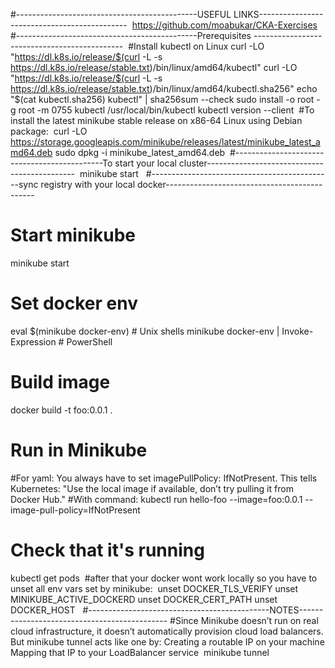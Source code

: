 #---------------------------------------------USEFUL LINKS---------------------------------------------
﻿
https://github.com/moabukar/CKA-Exercises
﻿
﻿
﻿
﻿
#---------------------------------------------Prerequisites ---------------------------------------------
﻿
#Install kubectl on Linux
﻿
curl -LO "https://dl.k8s.io/release/$(curl -L -s https://dl.k8s.io/release/stable.txt)/bin/linux/amd64/kubectl"
curl -LO "https://dl.k8s.io/release/$(curl -L -s https://dl.k8s.io/release/stable.txt)/bin/linux/amd64/kubectl.sha256"
echo "$(cat kubectl.sha256)  kubectl" | sha256sum --check
sudo install -o root -g root -m 0755 kubectl /usr/local/bin/kubectl
kubectl version --client
﻿
#To install the latest minikube stable release on x86-64 Linux using Debian package:
﻿
curl -LO https://storage.googleapis.com/minikube/releases/latest/minikube_latest_amd64.deb
sudo dpkg -i minikube_latest_amd64.deb
﻿
#---------------------------------------------To start your local cluster---------------------------------------------
﻿
minikube start
﻿
﻿
#---------------------------------------------sync registry with your local docker---------------------------------------------
﻿
# Start minikube
minikube start
﻿
# Set docker env
eval $(minikube docker-env)             # Unix shells
minikube docker-env | Invoke-Expression # PowerShell
﻿
# Build image
docker build -t foo:0.0.1 .
﻿
# Run in Minikube
#For yaml:
You always have to set imagePullPolicy: IfNotPresent. This tells Kubernetes: "Use the local image if available, don’t try pulling it from Docker Hub." 
#With command:
kubectl run hello-foo --image=foo:0.0.1 --image-pull-policy=IfNotPresent
﻿
# Check that it's running
kubectl get pods
﻿
#after that your docker wont work locally so you have to unset all env vars set by minikube: 
﻿
unset DOCKER_TLS_VERIFY
unset MINIKUBE_ACTIVE_DOCKERD
unset DOCKER_CERT_PATH
unset DOCKER_HOST
﻿
﻿
#---------------------------------------------NOTES---------------------------------------------
﻿
#Since Minikube doesn’t run on real cloud infrastructure, it doesn’t automatically provision cloud load balancers. But minikube tunnel acts like one by:
Creating a routable IP on your machine
Mapping that IP to your LoadBalancer service
﻿
minikube tunnel
